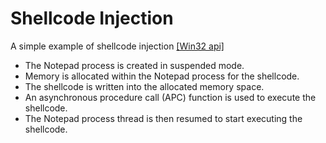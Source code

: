 # Shellcode Injection

A simple example of shellcode injection [[Win32 api]](https://learn.microsoft.com/en-us/windows/win32/api/)

* The Notepad process is created in suspended mode.
* Memory is allocated within the Notepad process for the shellcode.
* The shellcode is written into the allocated memory space.
* An asynchronous procedure call (APC) function is used to execute the shellcode.
* The Notepad process thread is then resumed to start executing the shellcode.

